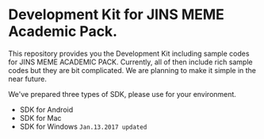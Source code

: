 # Development Kit for JINS MEME Academic Pack.
This repository provides you the Development Kit including sample codes for JINS MEME ACADEMIC PACK. Currently, all of then include rich sample codes but they are bit complicated. We are planning to make it simple in the near future. 

We've prepared three types of SDK, please use for your environment.
* SDK for Android
* SDK for Mac
* SDK for Windows  `Jan.13.2017 updated`
